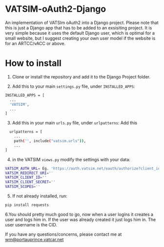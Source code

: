 # VATSIM-oAuth2-Django
An implementation of VATSIm oAuth2 into a Django project. Please note that this is just a Django app that has to be added to an exsisiting project. It is very simple because it uses the default Django user, which is optimal for a small website, but I suggest creating your own user model if the website is for an ARTCC/vACC or above.


# How to install
1. Clone or install the repository and add it to the Django Project folder.

2. Add this to your main `settings.py` file, under `INSTALLED_APPS`:
  ```sh
  INSTALLED_APPS = [
    ...
    'VATSIM',
    ...
]
  ```
3. Add this in your main `urls.py` file, under `urlpatterns`: Add this
```sh
  urlpatterns = [
    ...
    path('', include("vatsim.urls")),
    ...
]
  ```
  
4. in the VATSIM `views.py` modify the settings with your data:
```sh
VATSIM_AUTH_URL= Eg. 'https://auth.vatsim.net/oauth/authorize?client_id=8&redirect_uri=https%3A%2F%2Fexample.com%2Fconnect%2Fcallback&response_type=code&scope=full_name+vatsim_details+email+country'
VATSIM_REDIRECT_URI=''
VATSIM_CLIENT_ID=''
VATSIM_CLIENT_SECRET=''
VATSIM_SCOPES=''
  ```
5. If not already installed, run:
```sh
pip install requests
  ```

6.You should pretty much good to go, now when a user logins it creates a user and logs him in. If the user was already created it just logs him in. The user username is the CID.


If you have any questions/concerns, please contact me at wm@portauprince.vatcar.net
